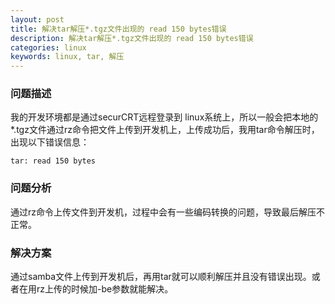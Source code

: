 ```yaml
---
layout: post
title: 解决tar解压*.tgz文件出现的 read 150 bytes错误
description: 解决tar解压*.tgz文件出现的 read 150 bytes错误
categories: linux
keywords: linux, tar, 解压
---
```



### 问题描述
我的开发环境都是通过securCRT远程登录到 linux系统上，所以一般会把本地的*.tgz文件通过rz命令把文件上传到开发机上，上传成功后，我用tar命令解压时，出现以下错误信息：

`tar: read 150 bytes`

### 问题分析
通过rz命令上传文件到开发机，过程中会有一些编码转换的问题，导致最后解压不正常。

### 解决方案
通过samba文件上传到开发机后，再用tar就可以顺利解压并且没有错误出现。或者在用rz上传的时候加-be参数就能解决。



       

 


















